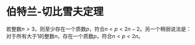 # 伯特兰-切比雪夫定理

若整数$n > 3$，则至少存在一个质数$p$，符合$n < p < 2n − 2$。另一个稍弱说法是：对于所有大于$1$的整数$n$，存在一个质数$p$，符合$n < p < 2n$。